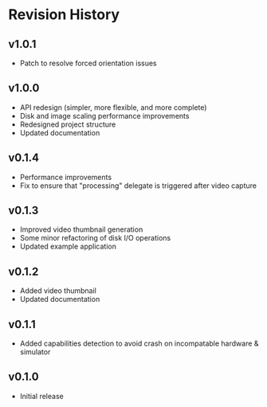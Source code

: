 # Revision History

## v1.0.1
- Patch to resolve forced orientation issues

## v1.0.0
- API redesign (simpler, more flexible, and more complete)
- Disk and image scaling performance improvements
- Redesigned project structure
- Updated documentation

## v0.1.4
- Performance improvements
- Fix to ensure that "processing" delegate is triggered after video capture

## v0.1.3
- Improved video thumbnail generation
- Some minor refactoring of disk I/O operations
- Updated example application

## v0.1.2
- Added video thumbnail
- Updated documentation

## v0.1.1
- Added capabilities detection to avoid crash on incompatable hardware & simulator

## v0.1.0
- Initial release
